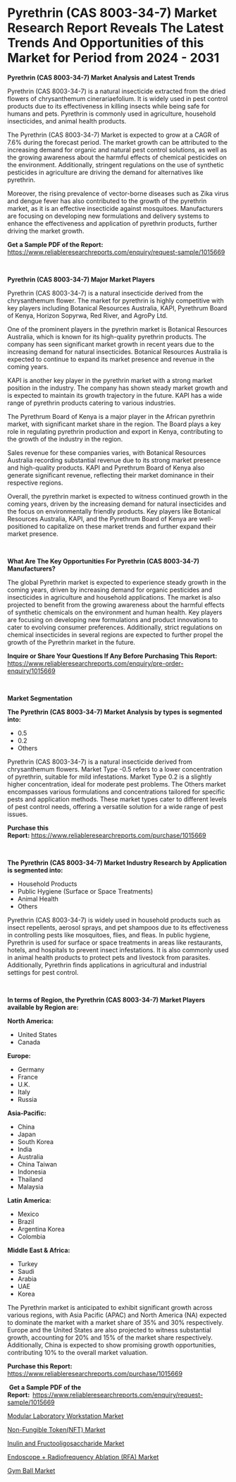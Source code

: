 <p><h1>Pyrethrin (CAS 8003-34-7) Market Research Report Reveals The Latest Trends And Opportunities of this Market for Period from 2024 - 2031</h1></p><p><strong>Pyrethrin (CAS 8003-34-7) Market Analysis and Latest Trends</strong></p>
<p><p>Pyrethrin (CAS 8003-34-7) is a natural insecticide extracted from the dried flowers of chrysanthemum cinerariaefolium. It is widely used in pest control products due to its effectiveness in killing insects while being safe for humans and pets. Pyrethrin is commonly used in agriculture, household insecticides, and animal health products.</p><p>The Pyrethrin (CAS 8003-34-7) Market is expected to grow at a CAGR of 7.6% during the forecast period. The market growth can be attributed to the increasing demand for organic and natural pest control solutions, as well as the growing awareness about the harmful effects of chemical pesticides on the environment. Additionally, stringent regulations on the use of synthetic pesticides in agriculture are driving the demand for alternatives like pyrethrin.</p><p>Moreover, the rising prevalence of vector-borne diseases such as Zika virus and dengue fever has also contributed to the growth of the pyrethrin market, as it is an effective insecticide against mosquitoes. Manufacturers are focusing on developing new formulations and delivery systems to enhance the effectiveness and application of pyrethrin products, further driving the market growth.</p></p>
<p><strong>Get a Sample PDF of the Report:&nbsp;</strong> <a href="https://www.reliableresearchreports.com/enquiry/request-sample/1015669">https://www.reliableresearchreports.com/enquiry/request-sample/1015669</a></p>
<p>&nbsp;</p>
<p><strong>Pyrethrin (CAS 8003-34-7) Major Market Players</strong></p>
<p><p>Pyrethrin (CAS 8003-34-7) is a natural insecticide derived from the chrysanthemum flower. The market for pyrethrin is highly competitive with key players including Botanical Resources Australia, KAPI, Pyrethrum Board of Kenya, Horizon Sopyrwa, Red River, and AgroPy Ltd.</p><p>One of the prominent players in the pyrethrin market is Botanical Resources Australia, which is known for its high-quality pyrethrin products. The company has seen significant market growth in recent years due to the increasing demand for natural insecticides. Botanical Resources Australia is expected to continue to expand its market presence and revenue in the coming years.</p><p>KAPI is another key player in the pyrethrin market with a strong market position in the industry. The company has shown steady market growth and is expected to maintain its growth trajectory in the future. KAPI has a wide range of pyrethrin products catering to various industries.</p><p>The Pyrethrum Board of Kenya is a major player in the African pyrethrin market, with significant market share in the region. The Board plays a key role in regulating pyrethrin production and export in Kenya, contributing to the growth of the industry in the region.</p><p>Sales revenue for these companies varies, with Botanical Resources Australia recording substantial revenue due to its strong market presence and high-quality products. KAPI and Pyrethrum Board of Kenya also generate significant revenue, reflecting their market dominance in their respective regions.</p><p>Overall, the pyrethrin market is expected to witness continued growth in the coming years, driven by the increasing demand for natural insecticides and the focus on environmentally friendly products. Key players like Botanical Resources Australia, KAPI, and the Pyrethrum Board of Kenya are well-positioned to capitalize on these market trends and further expand their market presence.</p></p>
<p>&nbsp;</p>
<p><strong>What Are The Key Opportunities For Pyrethrin (CAS 8003-34-7) Manufacturers?</strong></p>
<p><p>The global Pyrethrin market is expected to experience steady growth in the coming years, driven by increasing demand for organic pesticides and insecticides in agriculture and household applications. The market is also projected to benefit from the growing awareness about the harmful effects of synthetic chemicals on the environment and human health. Key players are focusing on developing new formulations and product innovations to cater to evolving consumer preferences. Additionally, strict regulations on chemical insecticides in several regions are expected to further propel the growth of the Pyrethrin market in the future.</p></p>
<p><strong>Inquire or Share Your Questions If Any Before Purchasing This Report:</strong> <a href="https://www.reliableresearchreports.com/enquiry/pre-order-enquiry/1015669">https://www.reliableresearchreports.com/enquiry/pre-order-enquiry/1015669</a></p>
<p>&nbsp;</p>
<p><strong>Market Segmentation</strong></p>
<p><strong>The Pyrethrin (CAS 8003-34-7) Market Analysis by types is segmented into:</strong></p>
<p><ul><li>0.5</li><li>0.2</li><li>Others</li></ul></p>
<p><p>Pyrethrin (CAS 8003-34-7) is a natural insecticide derived from chrysanthemum flowers. Market Type -0.5 refers to a lower concentration of pyrethrin, suitable for mild infestations. Market Type 0.2 is a slightly higher concentration, ideal for moderate pest problems. The Others market encompasses various formulations and concentrations tailored for specific pests and application methods. These market types cater to different levels of pest control needs, offering a versatile solution for a wide range of pest issues.</p></p>
<p><strong>Purchase this Report:&nbsp;</strong><a href="https://www.reliableresearchreports.com/purchase/1015669">https://www.reliableresearchreports.com/purchase/1015669</a></p>
<p>&nbsp;</p>
<p><strong>The Pyrethrin (CAS 8003-34-7) Market Industry Research by Application is segmented into:</strong></p>
<p><ul><li>Household Products</li><li>Public Hygiene (Surface or Space Treatments)</li><li>Animal Health</li><li>Others</li></ul></p>
<p><p>Pyrethrin (CAS 8003-34-7) is widely used in household products such as insect repellents, aerosol sprays, and pet shampoos due to its effectiveness in controlling pests like mosquitoes, flies, and fleas. In public hygiene, Pyrethrin is used for surface or space treatments in areas like restaurants, hotels, and hospitals to prevent insect infestations. It is also commonly used in animal health products to protect pets and livestock from parasites. Additionally, Pyrethrin finds applications in agricultural and industrial settings for pest control.</p></p>
<p>&nbsp;</p>
<p><strong>In terms of Region, the Pyrethrin (CAS 8003-34-7) Market Players available by Region are:</strong></p>
<p>
    <p> <strong> North America: </strong>
        <ul>
            <li>United States</li>
            <li>Canada</li>
        </ul>
        </p> 
    <p> <strong> Europe: </strong>
        <ul>
            <li>Germany</li>
            <li>France</li>
            <li>U.K.</li>
            <li>Italy</li>
            <li>Russia</li>
        </ul>
        </p> 
    <p> <strong> Asia-Pacific: </strong>
        <ul>
            <li>China</li>
            <li>Japan</li>
            <li>South Korea</li>
            <li>India</li>
            <li>Australia</li>
            <li>China Taiwan</li>
            <li>Indonesia</li>
            <li>Thailand</li>
            <li>Malaysia</li>
        </ul>
        </p> 
    <p> <strong> Latin America: </strong>
        <ul>
            <li>Mexico</li>
            <li>Brazil</li>
            <li>Argentina Korea</li>
            <li>Colombia</li>
        </ul>
        </p> 
    <p> <strong> Middle East & Africa: </strong>
        <ul>
            <li>Turkey</li>
            <li>Saudi</li>
            <li>Arabia</li>
            <li>UAE</li>
            <li>Korea</li>
        </ul>
    </p>
    </p>
<p><p>The Pyrethrin market is anticipated to exhibit significant growth across various regions, with Asia Pacific (APAC) and North America (NA) expected to dominate the market with a market share of 35% and 30% respectively. Europe and the United States are also projected to witness substantial growth, accounting for 20% and 15% of the market share respectively. Additionally, China is expected to show promising growth opportunities, contributing 10% to the overall market valuation.</p></p>
<p><strong>Purchase this Report: </strong><a href="https://www.reliableresearchreports.com/purchase/1015669">https://www.reliableresearchreports.com/purchase/1015669</a></p>
<p>&nbsp;<strong>Get a Sample PDF of the Report:&nbsp;&nbsp;</strong><a href="https://www.reliableresearchreports.com/enquiry/request-sample/1015669">https://www.reliableresearchreports.com/enquiry/request-sample/1015669</a></p>
<p><strong></strong></p>
<p><p><a href="https://github.com/provorikovar/Market-Research-Report-List-3/blob/main/modular-laboratory-workstation-market.md">Modular Laboratory Workstation Market</a></p><p><a href="https://issuu.com/reportprime-2/docs/non-fungible-tokennft-market-size-2030.pptx">Non-Fungible Token(NFT) Market</a></p><p><a href="https://issuu.com/reportprime-2/docs/inulin-and-fructooligosaccharide-market-size-2030.">Inulin and Fructooligosaccharide Market</a></p><p><a href="https://github.com/CliffMedina6/Market-Research-Report-List-3/blob/main/endoscope-radiofrequency-ablation-rfa-market.md">Endoscope + Radiofrequency Ablation (RFA) Market</a></p><p><a href="https://github.com/angelajermaine/Market-Research-Report-List-2/blob/main/gym-ball-market.md">Gym Ball Market</a></p></p>